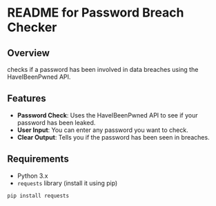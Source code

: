 # README for Password Breach Checker

## Overview
checks if a password has been involved in data breaches using the HaveIBeenPwned API.

## Features
- **Password Check**: Uses the HaveIBeenPwned API to see if your password has been leaked.
- **User Input**: You can enter any password you want to check.
- **Clear Output**: Tells you if the password has been seen in breaches.

## Requirements
- Python 3.x
- `requests` library (install it using pip)

```bash
pip install requests
